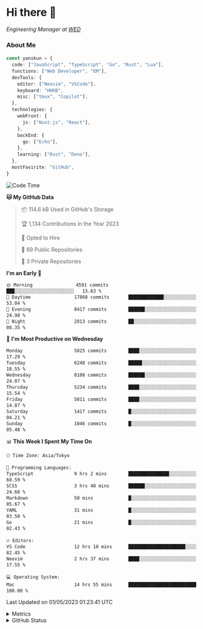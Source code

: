 # Hi there&nbsp;:wave:

<!-- ![Alt text](https://spotify-recently-played-readme.vercel.app/api?user=31kynbuubkiu3r4qh4hjuaglhfay) -->

_Engineering Manager at [WED](https://github.com/wedinc)_

### About Me

```ts
const yanskun = {
  code: ["JavaScript", "TypeScript", "Go", "Rust", "Lua"],
  functions: ["Web Developer", "EM"],
  devTools: {
    editor: ["Neovim", "VSCode"],
    keyboard: "HHKB",
    misc: ["tmux", "Copilot"],
  },
  technologies: {
    webFront: {
      js: ["Nuxt.js", "React"],
    },
    backEnd: {
      go: ["Echo"],
    },
    learning: ["Rust", "Deno"],
  },
  mostFavirite: "GitHub",
}
```

<!--START_SECTION:waka-->
![Code Time](http://img.shields.io/badge/Code%20Time-286%20hrs%203%20mins-blue)

**🐱 My GitHub Data** 

> 📦 114.6 kB Used in GitHub's Storage 
 > 
> 🏆 1,134 Contributions in the Year 2023
 > 
> 💼 Opted to Hire
 > 
> 📜 89 Public Repositories 
 > 
> 🔑 3 Private Repositories 
 > 
**I'm an Early 🐤** 

```text
🌞 Morning                4591 commits        ███░░░░░░░░░░░░░░░░░░░░░░   13.63 % 
🌆 Daytime                17868 commits       █████████████░░░░░░░░░░░░   53.04 % 
🌃 Evening                8417 commits        ██████░░░░░░░░░░░░░░░░░░░   24.98 % 
🌙 Night                  2813 commits        ██░░░░░░░░░░░░░░░░░░░░░░░   08.35 % 
```
📅 **I'm Most Productive on Wednesday** 

```text
Monday                   5825 commits        ████░░░░░░░░░░░░░░░░░░░░░   17.29 % 
Tuesday                  6248 commits        █████░░░░░░░░░░░░░░░░░░░░   18.55 % 
Wednesday                8108 commits        ██████░░░░░░░░░░░░░░░░░░░   24.07 % 
Thursday                 5234 commits        ████░░░░░░░░░░░░░░░░░░░░░   15.54 % 
Friday                   5011 commits        ████░░░░░░░░░░░░░░░░░░░░░   14.87 % 
Saturday                 1417 commits        █░░░░░░░░░░░░░░░░░░░░░░░░   04.21 % 
Sunday                   1846 commits        █░░░░░░░░░░░░░░░░░░░░░░░░   05.48 % 
```


📊 **This Week I Spent My Time On** 

```text
🕑︎ Time Zone: Asia/Tokyo

💬 Programming Languages: 
TypeScript               9 hrs 2 mins        ███████████████░░░░░░░░░░   60.59 % 
SCSS                     3 hrs 40 mins       ██████░░░░░░░░░░░░░░░░░░░   24.68 % 
Markdown                 50 mins             █░░░░░░░░░░░░░░░░░░░░░░░░   05.67 % 
YAML                     31 mins             █░░░░░░░░░░░░░░░░░░░░░░░░   03.50 % 
Go                       21 mins             █░░░░░░░░░░░░░░░░░░░░░░░░   02.43 % 

🔥 Editors: 
VS Code                  12 hrs 18 mins      █████████████████████░░░░   82.45 % 
Neovim                   2 hrs 37 mins       ████░░░░░░░░░░░░░░░░░░░░░   17.55 % 

💻 Operating System: 
Mac                      14 hrs 55 mins      █████████████████████████   100.00 % 
```


 Last Updated on 01/05/2023 01:23:41 UTC
<!--END_SECTION:waka-->

<details>
  <summary>Metrics</summary>
  <img src="https://github.com/yanskun/yanskun/blob/main/github-metrics.svg" alt="Metrics">
</details>

<details>
  <summary>GitHub Status</summary>
  <picture>
    <source media="(prefers-color-scheme: dark)" srcset="https://raw.githubusercontent.com/yanskun/yanskun/master/profile-summary-card-output/nord_dark/0-profile-details.svg">
   <img src="https://raw.githubusercontent.com/yanskun/yanskun/master/profile-summary-card-output/default/0-profile-details.svg">
  </picture>
  <br>
  <picture>
    <source media="(prefers-color-scheme: dark)" srcset="https://raw.githubusercontent.com/yanskun/yanskun/master/profile-summary-card-output/nord_dark/1-repos-per-language.svg">
   <img src="https://raw.githubusercontent.com/yanskun/yanskun/master/profile-summary-card-output/default/1-repos-per-language.svg">
  </picture>
  <picture>
    <source media="(prefers-color-scheme: dark)" srcset="https://raw.githubusercontent.com/yanskun/yanskun/master/profile-summary-card-output/nord_dark/2-most-commit-language.svg">
   <img src="https://raw.githubusercontent.com/yanskun/yanskun/master/profile-summary-card-output/default/2-most-commit-language.svg">
  </picture>
  <br>
  <picture>
    <source media="(prefers-color-scheme: dark)" srcset="https://raw.githubusercontent.com/yanskun/yanskun/master/profile-summary-card-output/nord_dark/3-stats.svg">
   <img src="https://raw.githubusercontent.com/yanskun/yanskun/master/profile-summary-card-output/default/3-stats.svg">
  </picture>
  <picture>
    <source media="(prefers-color-scheme: dark)" srcset="https://raw.githubusercontent.com/yanskun/yanskun/master/profile-summary-card-output/nord_dark/4-productive-time.svg">
   <img src="https://raw.githubusercontent.com/yanskun/yanskun/master/profile-summary-card-output/default/4-productive-time.svg">
  </picture>
</details>
